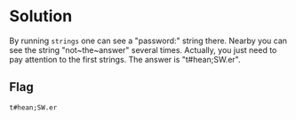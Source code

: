 Solution
========

By running `strings` one can see a "password:" string there. Nearby you can see
the string "not~the~answer" several times. Actually, you just need to pay
attention to the first strings. The answer is "t#hean;SW.er".

Flag
----

`t#hean;SW.er`
